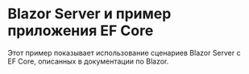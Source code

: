 # <a name="blazor-server-with-ef-core-sample-app"></a>Blazor Server и пример приложения EF Core

Этот пример показывает использование сценариев Blazor Server с EF Core, описанных в документации по Blazor.
